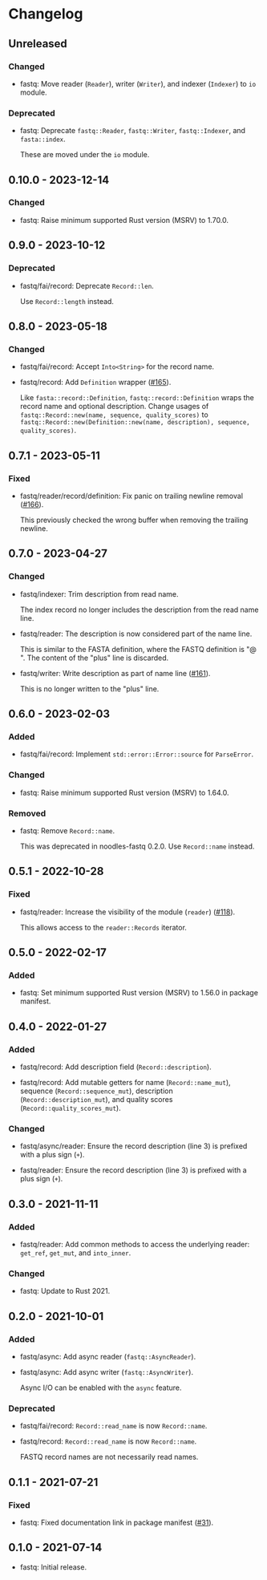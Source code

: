 # Changelog

## Unreleased

### Changed

  * fastq: Move reader (`Reader`), writer (`Writer`), and indexer (`Indexer`)
    to `io` module.

### Deprecated

  * fastq: Deprecate `fastq::Reader`, `fastq::Writer`, `fastq::Indexer`, and
    `fasta::index`.

    These are moved under the `io` module.

## 0.10.0 - 2023-12-14

### Changed

  * fastq: Raise minimum supported Rust version (MSRV) to 1.70.0.

## 0.9.0 - 2023-10-12

### Deprecated

  * fastq/fai/record: Deprecate `Record::len`.

    Use `Record::length` instead.

## 0.8.0 - 2023-05-18

### Changed

  * fastq/fai/record: Accept `Into<String>` for the record name.

  * fastq/record: Add `Definition` wrapper ([#165]).

    Like `fasta::record::Definition`, `fastq::record::Definition` wraps the
    record name and optional description. Change usages of
    `fastq::Record::new(name, sequence, quality_scores)` to
    `fastq::Record::new(Definition::new(name, description), sequence,
    quality_scores)`.

[#165]: https://github.com/zaeleus/noodles/issues/165

## 0.7.1 - 2023-05-11

### Fixed

  * fastq/reader/record/definition: Fix panic on trailing newline removal
    ([#166]).

    This previously checked the wrong buffer when removing the trailing
    newline.

[#166]: https://github.com/zaeleus/noodles/issues/166

## 0.7.0 - 2023-04-27

### Changed

  * fastq/indexer: Trim description from read name.

    The index record no longer includes the description from the read name
    line.

  * fastq/reader: The description is now considered part of the name line.

    This is similar to the FASTA definition, where the FASTQ definition is
    "@<name> <description>". The content of the "plus" line is discarded.

  * fastq/writer: Write description as part of name line ([#161]).

    This is no longer written to the "plus" line.

[#161]: https://github.com/zaeleus/noodles/issues/161

## 0.6.0 - 2023-02-03

### Added

  * fastq/fai/record: Implement `std::error::Error::source` for `ParseError`.

### Changed

  * fastq: Raise minimum supported Rust version (MSRV) to 1.64.0.

### Removed

  * fastq: Remove `Record::name`.

    This was deprecated in noodles-fastq 0.2.0. Use `Record::name`
    instead.

## 0.5.1 - 2022-10-28

### Fixed

  * fastq/reader: Increase the visibility of the module (`reader`) ([#118]).

    This allows access to the `reader::Records` iterator.

[#118]: https://github.com/zaeleus/noodles/issues/118

## 0.5.0 - 2022-02-17

### Added

  * fastq: Set minimum supported Rust version (MSRV) to 1.56.0 in package
    manifest.

## 0.4.0 - 2022-01-27

### Added

   * fastq/record: Add description field (`Record::description`).

   * fastq/record: Add mutable getters for name (`Record::name_mut`),
     sequence (`Record::sequence_mut`), description
     (`Record::description_mut`), and quality scores
     (`Record::quality_scores_mut`).

### Changed

  * fastq/async/reader: Ensure the record description (line 3) is prefixed
    with a plus sign (`+`).

  * fastq/reader: Ensure the record description (line 3) is prefixed with a
    plus sign (`+`).

## 0.3.0 - 2021-11-11

### Added

  * fastq/reader: Add common methods to access the underlying reader:
    `get_ref`, `get_mut`, and `into_inner`.

### Changed

  * fastq: Update to Rust 2021.

## 0.2.0 - 2021-10-01

### Added

  * fastq/async: Add async reader (`fastq::AsyncReader`).

  * fastq/async: Add async writer (`fastq::AsyncWriter`).

    Async I/O can be enabled with the `async` feature.

### Deprecated

  * fastq/fai/record: `Record::read_name` is now `Record::name`.

  * fastq/record: `Record::read_name` is now `Record::name`.

    FASTQ record names are not necessarily read names.

## 0.1.1 - 2021-07-21

### Fixed

  * fastq: Fixed documentation link in package manifest ([#31]).

[#31]: https://github.com/zaeleus/noodles/issues/31

## 0.1.0 - 2021-07-14

  * fastq: Initial release.
